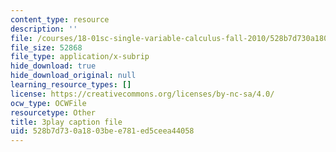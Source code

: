 ```yaml
---
content_type: resource
description: ''
file: /courses/18-01sc-single-variable-calculus-fall-2010/528b7d730a1803bee781ed5ceea44058_60VGKnYBpbg.srt
file_size: 52868
file_type: application/x-subrip
hide_download: true
hide_download_original: null
learning_resource_types: []
license: https://creativecommons.org/licenses/by-nc-sa/4.0/
ocw_type: OCWFile
resourcetype: Other
title: 3play caption file
uid: 528b7d73-0a18-03be-e781-ed5ceea44058
---
```

